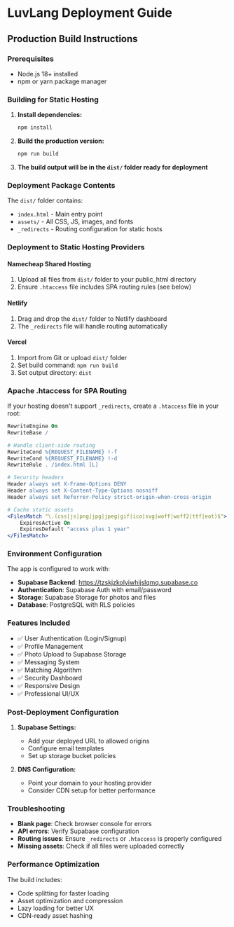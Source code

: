 # LuvLang Deployment Guide

## Production Build Instructions

### Prerequisites
- Node.js 18+ installed
- npm or yarn package manager

### Building for Static Hosting

1. **Install dependencies:**
   ```bash
   npm install
   ```

2. **Build the production version:**
   ```bash
   npm run build
   ```

3. **The build output will be in the `dist/` folder ready for deployment**

### Deployment Package Contents

The `dist/` folder contains:
- `index.html` - Main entry point
- `assets/` - All CSS, JS, images, and fonts
- `_redirects` - Routing configuration for static hosts

### Deployment to Static Hosting Providers

#### Namecheap Shared Hosting
1. Upload all files from `dist/` folder to your public_html directory
2. Ensure `.htaccess` file includes SPA routing rules (see below)

#### Netlify
1. Drag and drop the `dist/` folder to Netlify dashboard
2. The `_redirects` file will handle routing automatically

#### Vercel
1. Import from Git or upload `dist/` folder
2. Set build command: `npm run build`
3. Set output directory: `dist`

### Apache .htaccess for SPA Routing

If your hosting doesn't support `_redirects`, create a `.htaccess` file in your root:

```apache
RewriteEngine On
RewriteBase /

# Handle client-side routing
RewriteCond %{REQUEST_FILENAME} !-f
RewriteCond %{REQUEST_FILENAME} !-d
RewriteRule . /index.html [L]

# Security headers
Header always set X-Frame-Options DENY
Header always set X-Content-Type-Options nosniff
Header always set Referrer-Policy strict-origin-when-cross-origin

# Cache static assets
<FilesMatch "\.(css|js|png|jpg|jpeg|gif|ico|svg|woff|woff2|ttf|eot)$">
    ExpiresActive On
    ExpiresDefault "access plus 1 year"
</FilesMatch>
```

### Environment Configuration

The app is configured to work with:
- **Supabase Backend**: https://tzskjzkolyiwhijslqmq.supabase.co
- **Authentication**: Supabase Auth with email/password
- **Storage**: Supabase Storage for photos and files
- **Database**: PostgreSQL with RLS policies

### Features Included

- ✅ User Authentication (Login/Signup)
- ✅ Profile Management
- ✅ Photo Upload to Supabase Storage
- ✅ Messaging System
- ✅ Matching Algorithm
- ✅ Security Dashboard
- ✅ Responsive Design
- ✅ Professional UI/UX

### Post-Deployment Configuration

1. **Supabase Settings:**
   - Add your deployed URL to allowed origins
   - Configure email templates
   - Set up storage bucket policies

2. **DNS Configuration:**
   - Point your domain to your hosting provider
   - Consider CDN setup for better performance

### Troubleshooting

- **Blank page**: Check browser console for errors
- **API errors**: Verify Supabase configuration
- **Routing issues**: Ensure `_redirects` or `.htaccess` is properly configured
- **Missing assets**: Check if all files were uploaded correctly

### Performance Optimization

The build includes:
- Code splitting for faster loading
- Asset optimization and compression
- Lazy loading for better UX
- CDN-ready asset hashing